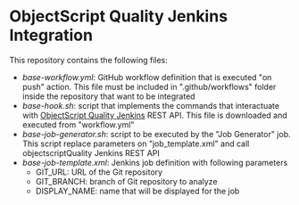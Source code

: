 # ObjectScript Quality Jenkins Integration

This repository contains the following files:

* _base-workflow.yml_: GitHub workflow definition that is executed "on push" action. This file must be included in ".github/workflows" folder inside the repository that want to be integrated
* _base-hook.sh_: script that implements the commands that interactuate with [ObjectScript Quality Jenkins](https://community-jenkins.objectscriptquality.com/) REST API. This file is downloaded and executed from "workflow.yml"
* _base-job-generator.sh_: script to be executed by the "Job Generator" job. This script replace parameters on "job_template.xml" and call objectscriptQuality Jenkins REST API
* _base-job-template.xml_: Jenkins job definition with following parameters
  * GIT_URL: URL of the Git repository
  * GIT_BRANCH: branch of Git repository to analyze
  * DISPLAY_NAME: name that will be displayed for the job
